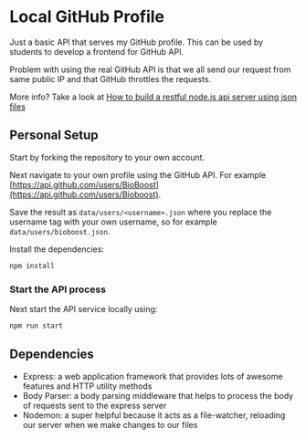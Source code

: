 # Local GitHub Profile

Just a basic API that serves my GitHub profile. This can be used by students to develop a frontend for GitHub API.

Problem with using the real GitHub API is that we all send our request from same public IP and that GitHub throttles the requests.

More info? Take a look at [How to build a restful node.js api server using json files](https://robkendal.co.uk/blog/how-to-build-a-restful-node-js-api-server-using-json-files)

## Personal Setup

Start by forking the repository to your own account.

Next navigate to your own profile using the GitHub API. For example [https://api.github.com/users/BioBoost](https://api.github.com/users/Bioboost).

Save the result as `data/users/<username>.json` where you replace the username tag with your own username, so for example `data/users/bioboost.json`.

Install the dependencies:

```bash
npm install
```

### Start the API process

Next start the API service locally using:

```bash
npm run start
```

## Dependencies

* Express: a web application framework that provides lots of awesome features and HTTP utility methods
* Body Parser: a body parsing middleware that helps to process the body of requests sent to the express server
* Nodemon: a super helpful because it acts as a file-watcher, reloading our server when we make changes to our files

